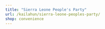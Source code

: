 ```yaml
---
title: "Sierra Leone People's Party"
url: /kailahun/sierra-leone-peoples-party/
shop: convenience
---
```

